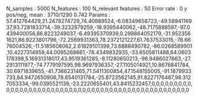 N_samples                     : 5000
N_features                    : 100
N_relevant features           : 50
Error rate                    : 0
y pos/neg, mean               : 3710/1290 0.742
Params                        : 57.412764429,21.2478274729,74.40889524,-6.08349658723,-49.5694116937,93.7281833714,-39.3232879259,-18.9395440062,-48.7175888597,-97.0439400056,86.8223249037,-6.49395370939,0.298864052179,-31.9523561621,86.9223801796,-72.2569931363,78.2372121227,61.7637533015,-78.6676004526,-11.5185608062,2.61829101399,73.6888490782,-86.0268589901,10.4227314959,44.0095268661,-78.4349832935,-33.6505811488,64.0603178398,5.16931318017,43.9519361285,-8.11280650213,-96.9486027663,-27.2913111977,-74.7779197595,98.9697936357,-27.1105014921,10.8676841784,30.6971839655,-41.7366231465,71.5411300854,47.1548155005,-91.1879933733,84.9472650906,78.6540131784,-25.8723562145,91.8227176487,98.3127053334,-99.0395521139,-23.2220655401,43.8415232457,0,0,0,0,0,0,0,0,0,0,0,0,0,0,0,0,0,0,0,0,0,0,0,0,0,0,0,0,0,0,0,0,0,0,0,0,0,0,0,0,0,0,0,0,0,0,0,0,0,0
